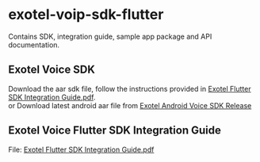 # exotel-voip-sdk-flutter
Contains SDK, integration guide, sample app package and API documentation.

## Exotel Voice SDK
Download the aar sdk file, follow the instructions provided in [Exotel Flutter SDK Integration Guide.pdf](Exotel%20Flutter%20SDK%20Integration%20Guide.pdf).  
or Download latest android aar file from [Exotel Android Voice SDK Release ](https://github.com/exotel/exotel-voip-sdk-android/releases)

## Exotel Voice Flutter SDK Integration Guide  
File: [Exotel Flutter SDK Integration Guide.pdf](Exotel%20Flutter%20SDK%20Integration%20Guide.pdf)

